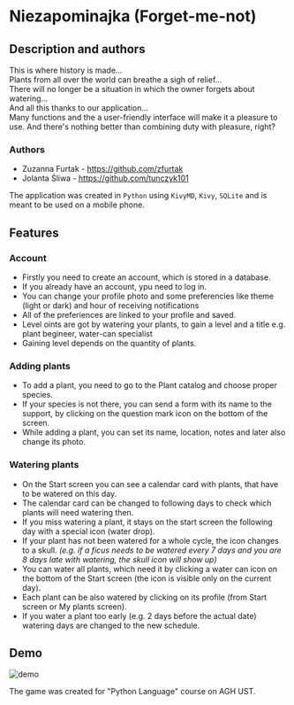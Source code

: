 # Niezapominajka (Forget-me-not)

## Description and authors

This is where history is made... \
Plants from all over the world can breathe a sigh of relief...\
There will no longer be a situation in which the owner forgets about watering... \
And all this thanks to our application... \
Many functions and the a user-friendly interface will make it a pleasure to use.
And there's nothing better than combining duty with pleasure, right?

### Authors
- Zuzanna Furtak - https://github.com/zfurtak
- Jolanta Śliwa - https://github.com/tunczyk101

The application was created in `Python` using `KivyMD`, `Kivy`, `SQLite` and is meant to be used on a mobile phone.

## Features
### Account
- Firstly you need to create an account, which is stored in a database.
- If you already have an account, ypu need to log in.
- You can change your profile photo and some preferencies like theme (light or dark) and hour of receiving notifications
- All of the preferiences are linked to your profile and saved.
- Level oints are got by watering your plants, to gain a level and a title e.g. plant begineer, water-can specialist
- Gaining level depends on the quantity of plants.
### Adding plants
- To add a plant, you need to go to the Plant catalog and choose proper species.
- If your species is not there, you can send a form with its name to the support, by clicking on the question mark icon on the bottom of the screen.
- While adding a plant, you can set its name, location, notes and later also change its photo.
### Watering plants
- On the Start screen you can see a calendar card with plants, that have to be watered on this day.
- The calendar card can be changed to following days to check which plants will need watering then.
- If you miss watering a plant, it stays on the start screen the following day with a special icon (water drop).
- If your plant has not been watered for a whole cycle, the icon changes to a skull. _(e.g. if a ficus needs to be watered every 7 days and you are 8 days late with watering, the skull icon will show up)_
- You can water all plants, which need it by clicking a water can icon on the bottom of the Start screen (the icon is visible only on the current day).
- Each plant can be also watered by clicking on its profile (from Start screen or My plants screen).
- If you water a plant too early (e.g. 2 days before the actual date) watering days are changed to the new schedule.


## Demo

![demo](https://user-images.githubusercontent.com/92310164/195376132-9077c015-f2e1-48c5-bfaf-cfb01394fa2f.gif)


The game was created for "Python Language" course on AGH UST.
